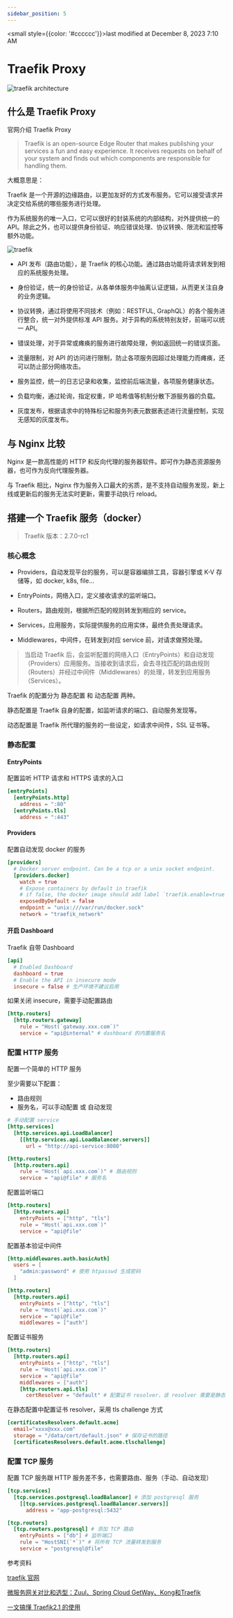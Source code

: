 ```yaml
---
sidebar_position: 5
---
```

    
<small style={{color: '#cccccc'}}>last modified at December 8, 2023 7:10 AM</small>
# Traefik Proxy

![traefik architecture](./assets/traefik-architecture.png)

## 什么是 Traefik Proxy

官网介绍 Traefik Proxy

> Traefik is an open-source Edge Router that makes publishing your services a fun and easy experience. It receives requests on behalf of your system and finds out which components are responsible for handling them.

大概意思是：

Traefik 是一个开源的边缘路由，以更加友好的方式发布服务。它可以接受请求并决定交给系统的哪些服务进行处理。

作为系统服务的唯一入口，它可以很好的封装系统的内部结构，对外提供统一的 API。除此之外，也可以提供身份验证、响应错误处理、协议转换、限流和监控等额外功能。

![traefik](./assets/traefik.png)

- API 发布（路由功能），是 Traefik 的核心功能。通过路由功能将请求转发到相应的系统服务处理。

- 身份验证，统一的身份验证，从各单体服务中抽离认证逻辑，从而更关注自身的业务逻辑。

- 协议转换，通过将使用不同技术（例如：RESTFUL, GraphQL）的各个服务进行整合，统一对外提供标准 API 服务。对于异构的系统特别友好，前端可以统一 API。

- 错误处理，对于异常或瘫痪的服务进行故障处理，例如返回统一的错误页面。

- 流量限制，对 API 的访问进行限制，防止各项服务因超过处理能力而瘫痪，还可以防止部分网络攻击。

- 服务监控，统一的日志记录和收集，监控前后端流量，各项服务健康状态。

- 负载均衡，通过轮询，指定权重，IP 哈希值等机制分散下游服务器的负载。

- 灰度发布，根据请求中的特殊标记和服务列表元数据表述进行流量控制，实现无感知的灰度发布。

## 与 Nginx 比较

Nginx 是一款高性能的 HTTP 和反向代理的服务器软件。即可作为静态资源服务器，也可作为反向代理服务器。

与 Traefik 相比，Nginx 作为服务入口最大的劣质，是不支持自动服务发现，新上线或更新后的服务无法实时更新，需要手动执行 reload。

## 搭建一个 Traefik 服务（docker）

> Traefik 版本：2.7.0-rc1

### 核心概念

- Providers，自动发现平台的服务，可以是容器编排工具，容器引擎或 K-V 存储等，如 docker, k8s, file...

- EntryPoints，网络入口，定义接收请求的监听端口。

- Routers，路由规则，根据所匹配的规则转发到相应的 service。

- Services，应用服务，实际提供服务的应用实体，最终负责处理请求。

- Middlewares，中间件，在转发到对应 service 前，对请求做预处理。

> 当启动 Traefik 后，会监听配置的网络入口（EntryPoints）和自动发现（Providers）应用服务。当接收到请求后，会去寻找匹配的路由规则（Routers）并经过中间件（Middlewares）的处理，转发到应用服务（Services）。

Traefik 的配置分为 静态配置 和 动态配置 两种。

静态配置是 Traefik 自身的配置，如监听请求的端口、自动服务发现等。

动态配置是 Traefik 所代理的服务的一些设定，如请求中间件，SSL 证书等。

### 静态配置

#### EntryPoints

配置监听 HTTP 请求和 HTTPS 请求的入口

```toml
[entryPoints]
  [entryPoints.http]
    address = ":80"
  [entryPoints.tls]
    address = ":443"
```

#### Providers

配置自动发现 docker 的服务

```toml
[providers]
  # Docker server endpoint. Can be a tcp or a unix socket endpoint.
  [providers.docker]
    watch = true
    # Expose containers by default in traefik
    # if false, the docker image should add label `traefik.enable=true` to be found
    exposedByDefault = false
    endpoint = "unix:///var/run/docker.sock"
    network = "traefik_network"
```

#### 开启 Dashboard

Traefik 自带 Dashboard

```toml
[api]
  # Enabled Dashboard
  dashboard = true
  # Enable the API in insecure mode
  insecure = false # 生产环境不建议启用
```

如果关闭 insecure，需要手动配置路由

```toml
[http.routers]
  [http.routers.gateway]
    rule = "Host(`gateway.xxx.com`)"
    service = "api@internal" # dashboard 的内置服务名
```

### 配置 HTTP 服务

配置一个简单的 HTTP 服务

至少需要以下配置：

- 路由规则
- 服务名，可以手动配置 或 自动发现

```toml
# 手动配置 service
[http.services]
  [http.services.api.LoadBalancer]
    [[http.services.api.LoadBalancer.servers]]
      url = "http://api-service:8080"

[http.routers]
  [http.routers.api]
    rule = "Host(`api.xxx.com`)" # 路由规则
    service = "api@file" # 服务名 
```

配置监听端口

```toml
[http.routers]
  [http.routers.api]
    entryPoints = ["http", "tls"]
    rule = "Host(`api.xxx.com`)"
    service = "api@file"
```

配置基本验证中间件

```toml
[http.middlewares.auth.basicAuth]
  users = [
    "admin:password" # 使用 htpasswd 生成密码
  ]

[http.routers]
  [http.routers.api]
    entryPoints = ["http", "tls"]
    rule = "Host(`api.xxx.com`)"
    service = "api@file"
    middlewares = ["auth"]
```

配置证书服务

```toml
[http.routers]
  [http.routers.api]
    entryPoints = ["http", "tls"]
    rule = "Host(`api.xxx.com`)"
    service = "api@file"
    middlewares = ["auth"]
    [http.routers.api.tls]
      certResolver = "default" # 配置证书 resolver，该 resolver 需要是静态配置中已配置
```

在静态配置中配置证书 resolver，采用 tls challenge 方式

```toml
[certificatesResolvers.default.acme]
  email="xxxx@xxx.com"
  storage = "/data/cert/default.json" # 保存证书的路径
  [certificatesResolvers.default.acme.tlschallenge]
```

### 配置 TCP 服务

配置 TCP 服务跟 HTTP 服务差不多，也需要路由、服务（手动、自动发现）

```toml
[tcp.services]
  [tcp.services.postgresql.loadBalancer] # 添加 postgresql 服务
    [[tcp.services.postgresql.loadBalancer.servers]]
      address = "app-postgresql:5432"

[tcp.routers]
  [tcp.routers.postgresql] # 添加 TCP 路由
    entryPoints = ["db"] # 监听端口
    rule = "HostSNI(`*`)" # 将所有 TCP 流量转发到服务
    service = "postgresql@file"
```

参考资料

[traefik 官网](https://doc.traefik.io/traefik/)

[微服务网关对比和选型：Zuul、Spring Cloud GetWay、Kong和Traefik](https://juejin.cn/post/7063244165538119710)

[一文搞懂 Traefik2.1 的使用](https://www.qikqiak.com/post/traefik-2.1-101/)

      